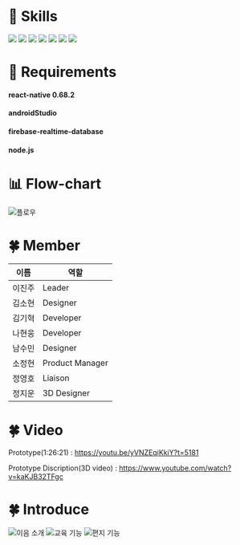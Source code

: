# :pencil: Skills
<img src="https://img.shields.io/badge/React Native-61DAFB?style=flat-square&logo=React&logoColor=white"/></a>
<img src="https://img.shields.io/badge/Redux-764ABC?style=flat-square&logo=Redux&logoColor=white"/></a>
<img src="https://img.shields.io/badge/JavaScript-F7DF1E?style=flat-square&logo=JavaScript&logoColor=white"/></a>
<img src="https://img.shields.io/badge/Axois-5A29E4?style=flat-square&logo=Axios&logoColor=white"/></a>
<img src="https://img.shields.io/badge/Android-3DDC84?style=flat-square&logo=Android&logoColor=white"/></a>
<img src="https://img.shields.io/badge/Firebase-FFCA28?style=flat-square&logo=Firebase&logoColor=white"/></a>
<img src="https://img.shields.io/badge/NodeJS-339933?style=flat-square&logo=Node.js&logoColor=white"/></a>

# :book: Requirements
<h4>react-native 0.68.2</h4>
<h4>androidStudio</h4>
<h4>firebase-realtime-database</h4>
<h4>node.js</h4>

# :bar_chart: Flow-chart
![플로우](https://user-images.githubusercontent.com/70554776/210027665-52e2a486-6abb-46cb-847a-1cf81a31552c.svg)

# :four_leaf_clover: Member
|이름|역할|
|--|--|
|이진주|Leader|
|김소현|Designer|
|김기혁|Developer|
|나현웅|Developer|
|남수민|Designer|
|소정현|Product Manager|
|정영호|Liaison|
|정지운|3D Designer|

# :four_leaf_clover: Video
<h>Prototype(1:26:21) : </h> <https://youtu.be/yVNZEqiKkiY?t=5181>

<h>Prototype Discription(3D video) : </h> <https://www.youtube.com/watch?v=kaKJB32TFgc>

# :four_leaf_clover: Introduce
![이음 소개](https://user-images.githubusercontent.com/70554776/210189637-bcdc01cb-904a-40dc-8437-1992513e1085.svg)
![교육 기능](https://user-images.githubusercontent.com/70554776/210189664-3e4caf36-ae7d-4157-98b6-09d85992c9fc.svg)
![편지 기능](https://user-images.githubusercontent.com/70554776/210189671-4e31a4de-38eb-4bbc-844e-97c6c7599360.svg)
